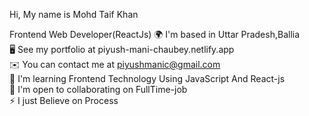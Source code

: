 
Hi, My name is Mohd Taif Khan  

Frontend Web Developer(ReactJs)
🌍  I'm based in Uttar Pradesh,Ballia  
🖥️  See my portfolio at piyush-mani-chaubey.netlify.app  
✉️  You can contact me at piyushmanic@gmail.com  
🧠  I'm learning Frontend Technology Using JavaScript And React-js  
🤝  I'm open to collaborating on FullTime-job  
⚡  I just Believe on Process  



